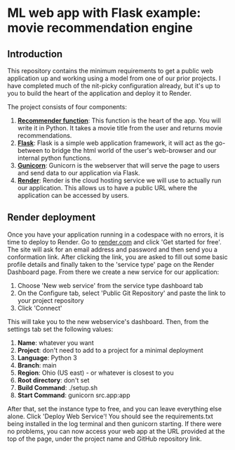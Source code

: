 # ML web app with Flask example: movie recommendation engine

## Introduction

This repository contains the minimum requirements to get a public web application up and working using a model from one of our prior projects. I have completed much of the nit-picky configuration already, but it's up to you to build the heart of the application and deploy it to Render.

The project consists of four components:

1. **[Recommender function](https://github.com/4GeeksAcademy/gperdrizet-k-nearest-neighbors/blob/main/src/solution.ipynb)**: This function is the heart of the app. You will write it in Python. It takes a movie title from the user and returns movie recommendations.
2. **[Flask](https://flask.palletsprojects.com/en/stable/)**: Flask is a simple web application framework, it will act as the go-between to bridge the html world of the user's web-browser and our internal python functions.
3. **[Gunicorn](https://gunicorn.org/)**: Gunicorn is the webserver that will serve the page to users and send data to our application via Flask.
4. **[Render](https://render.com/)**: Render is the cloud hosting service we will use to actually run our application. This allows us to have a public URL where the application can be accessed by users.

## Render deployment

Once you have your application running in a codespace with no errors, it is time to deploy to Render. Go to [render.com](https://render.com/) and click 'Get started for free'. The site will ask for an email address and password and then send you a conformation link. After clicking the link, you are asked to fill out some basic profile details and finally taken to the 'service type' page on the Render Dashboard page. From there we create a new service for our application:

1. Choose 'New web service' from the service type dashboard tab
2. On the Configure tab, select 'Public Git Repository' and paste the link to your project repository
3. Click 'Connect'

This will take you to the new webservice's dashboard. Then, from the settings tab set the following values:

1. **Name**: whatever you want
2. **Project**: don't need to add to a project for a minimal deployment
3. **Language**: Python 3
4. **Branch**: main
5. **Region**: Ohio (US east) - or whatever is closest to you
6. **Root directory**: don't set
7. **Build Command**: ./setup.sh
8. **Start Command**: gunicorn src.app:app

After that, set the instance type to free, and you can leave everything else alone. Click 'Deploy Web Service'! You should see the requirements.txt being installed in the log terminal and then gunicorn starting. If there were no problems, you can now access your web app at the URL provided at the top of the page, under the project name and GitHub repository link.
